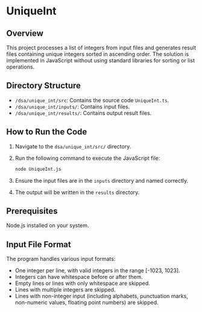 # UniqueInt

## Overview

This project processes a list of integers from input files and generates result files containing unique integers sorted in ascending order. The solution is implemented in JavaScript without using standard libraries for sorting or list operations.

## Directory Structure

- `/dsa/unique_int/src`: Contains the source code `UniqueInt.ts`.
- `/dsa/unique_int/inputs/`: Contains input files.
- `/dsa/unique_int/results/`: Contains output result files.

## How to Run the Code

1. Navigate to the `dsa/unique_int/src/` directory.
2. Run the following command to execute the JavaScript file:

   ```bash
   node UniqueInt.js
   ```

3. Ensure the input files are in the `inputs` directory and named correctly.
4. The output will be written in the `results` directory.

## Prerequisites

Node.js installed on your system.

## Input File Format

The program handles various input formats:

- One integer per line, with valid integers in the range [-1023, 1023].
- Integers can have whitespace before or after them.
- Empty lines or lines with only whitespace are skipped.
- Lines with multiple integers are skipped.
- Lines with non-integer input (including alphabets, punctuation marks, non-numeric values, floating point numbers) are skipped.
